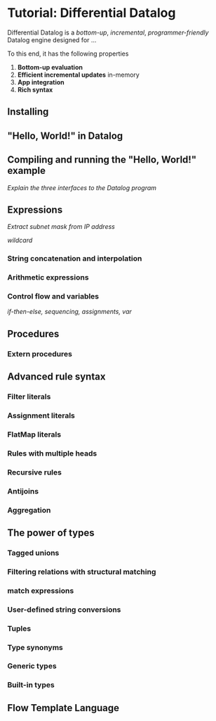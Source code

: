 # Tutorial: Differential Datalog

Differential Datalog is a *bottom-up*, *incremental*, *programmer-friendly* Datalog engine designed for ...

To this end, it has the following properties

1. **Bottom-up evaluation**
1. **Efficient incremental updates** in-memory
1. **App integration**
1. **Rich syntax**

## Installing

## "Hello, World!" in Datalog

## Compiling and running the "Hello, World!" example

*Explain the three interfaces to the Datalog program*

## Expressions

*Extract subnet mask from IP address*

*wildcard*

### String concatenation and interpolation

### Arithmetic expressions

### Control flow and variables

*if-then-else, sequencing, assignments, var*

## Procedures

### Extern procedures

## Advanced rule syntax

### Filter literals

### Assignment literals

### FlatMap literals

### Rules with multiple heads

### Recursive rules

### Antijoins

### Aggregation

## The power of types

### Tagged unions

### Filtering relations with structural matching

### match expressions

### User-defined string conversions

### Tuples

### Type synonyms

### Generic types

### Built-in types

## Flow Template Language
